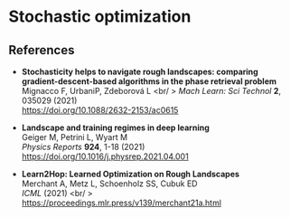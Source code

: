 # Stochastic optimization

## References

- **Stochasticity helps to navigate rough landscapes: comparing gradient-descent-based algorithms in the phase retrieval problem** <br />
  Mignacco F, UrbaniP, Zdeborová L <br/ >
  _Mach Learn: Sci Technol_ **2**, 035029 (2021) <br />
  https://doi.org/10.1088/2632-2153/ac0615

- **Landscape and training regimes in deep learning** <br />
  Geiger M, Petrini L, Wyart M <br />
  _Physics Reports_ **924**, 1-18 (2021) <br />
  https://doi.org/10.1016/j.physrep.2021.04.001

- **Learn2Hop: Learned Optimization on Rough Landscapes** <br />
  Merchant A, Metz L, Schoenholz SS, Cubuk ED <br />
  _ICML_ (2021) <br/ >
  https://proceedings.mlr.press/v139/merchant21a.html
